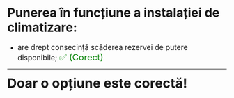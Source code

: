 # Punerea în funcțiune a instalației de climatizare:

- <span style="font-size: larger;">are drept consecință scăderea rezervei de putere disponibile; <span style="color: green; font-size: larger;">✅ (Corect)</span></span>

---

<span style="font-size: 30px; font-weight: bold;">**Doar o opțiune este corectă!**</span>